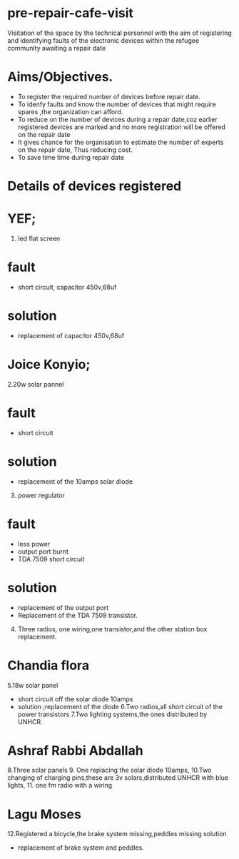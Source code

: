 # pre-repair-cafe-visit
Visitation of the space by the technical personnel with the aim of registering and identifying faults of the electronic devices within the refugee community awaiting a repair date
# Aims/Objectives.
- To register the required number of devices before repair date.
- To idenfy faults and know the number of devices that might require spares ,the organization can afford.
- To reduce on the number of devices during a repair date,coz earlier registered devices are marked and no more registration will be offered on the repair date
- It gives chance for the organisation to estimate the number of experts on the repair date,
  Thus reducing cost.
- To save time time during repair date

# Details of devices registered
# YEF;

1. led flat screen

# fault
  - short circuit,
  capacitor 450v,68uf 

# solution
  - replacement of capacitor 450v,68uf

# Joice Konyio;
2.20w solar pannel
# fault
- short circuit
# solution
- replacement of the 10amps solar diode

3. power regulator
# fault
  - less power
  - output port burnt
  - TDA 7509 short circuit
  
  # solution 
  - replacement of the output port
  - Replacement of the TDA 7509 transistor.
 4. Three radios, one wiring,one transistor,and the other station box replacement.
 # Chandia flora
 
 5.18w solar panel
 - short circuit off the solar diode 10amps
 - solution ;replacement of the diode
 6.Two radios,all short circuit of the power transistors
 7.Two lighting systems,the ones distributed by UNHCR.
 # Ashraf Rabbi Abdallah
8.Three solar panels
9. One replacing the solar diode 10amps,
10.Two changing of charging pins,these are 3v solars,distributed UNHCR with blue lights,
11. one fm radio with a wiring 
 # Lagu Moses
12.Registered a bicycle,the brake system missing,peddles missing
   solution
 - replacement of brake system and peddles.


                                
                                                                           
